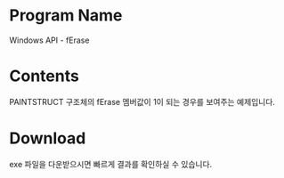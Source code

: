 # Program Name
  
Windows API - fErase  
  
# Contents
  
PAINTSTRUCT 구조체의 fErase 멤버값이 1이 되는 경우를 보여주는 예제입니다.  
  
# Download
  
exe 파일을 다운받으시면 빠르게 결과를 확인하실 수 있습니다.

